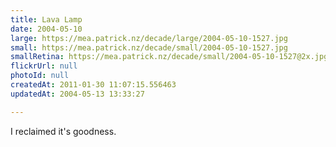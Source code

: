 ```yaml
---
title: Lava Lamp
date: 2004-05-10
large: https://mea.patrick.nz/decade/large/2004-05-10-1527.jpg
small: https://mea.patrick.nz/decade/small/2004-05-10-1527.jpg
smallRetina: https://mea.patrick.nz/decade/small/2004-05-10-1527@2x.jpg
flickrUrl: null
photoId: null
createdAt: 2011-01-30 11:07:15.556463
updatedAt: 2004-05-13 13:33:27

---
```

I reclaimed it's goodness.
